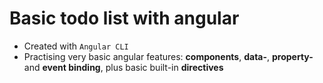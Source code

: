 # Basic todo list with angular

- Created with `Angular CLI`
- Practising very basic angular features: **components**, **data-**, **property-** and **event binding**, plus basic built-in **directives**
